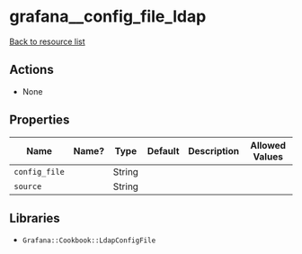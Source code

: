 # grafana__config_file_ldap

[Back to resource list](../README.md#resources)

## Actions

- None

## Properties

| Name          | Name? | Type   | Default | Description | Allowed Values |
| ------------- | ----- | ------ | ------- | ----------- | -------------- |
| `config_file` |       | String |         |             |                |
| `source`      |       | String |         |             |                |

## Libraries

- `Grafana::Cookbook::LdapConfigFile`
